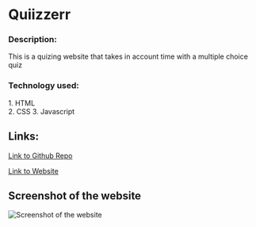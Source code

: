 # Quiizzerr

### Description:
This is a quizing website that takes in account time with a multiple choice quiz

### Technology used:
1\. HTML  
2\. CSS
3\. Javascript

## Links:

[Link to Github Repo](https://github.com/Lekashi/Quiizzerr "Link to Github Repo")

[Link to Website](https://lekashi.github.io/Quiizzerr/ "Link to Website")

## Screenshot of the website

![Screenshot of the website](./assets/images/Screenshot.png)